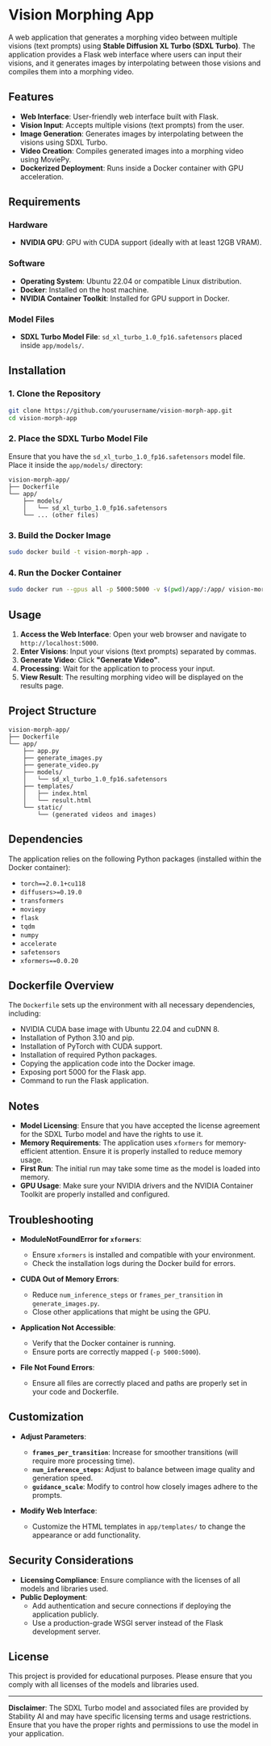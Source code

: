 # Vision Morphing App

A web application that generates a morphing video between multiple visions (text prompts) using **Stable Diffusion XL Turbo (SDXL Turbo)**. The application provides a Flask web interface where users can input their visions, and it generates images by interpolating between those visions and compiles them into a morphing video.

## Features

- **Web Interface**: User-friendly web interface built with Flask.
- **Vision Input**: Accepts multiple visions (text prompts) from the user.
- **Image Generation**: Generates images by interpolating between the visions using SDXL Turbo.
- **Video Creation**: Compiles generated images into a morphing video using MoviePy.
- **Dockerized Deployment**: Runs inside a Docker container with GPU acceleration.

## Requirements

### Hardware

- **NVIDIA GPU**: GPU with CUDA support (ideally with at least 12GB VRAM).

### Software

- **Operating System**: Ubuntu 22.04 or compatible Linux distribution.
- **Docker**: Installed on the host machine.
- **NVIDIA Container Toolkit**: Installed for GPU support in Docker.

### Model Files

- **SDXL Turbo Model File**: `sd_xl_turbo_1.0_fp16.safetensors` placed inside `app/models/`.

## Installation

### 1. Clone the Repository

```bash
git clone https://github.com/yourusername/vision-morph-app.git
cd vision-morph-app
```

### 2. Place the SDXL Turbo Model File

Ensure that you have the `sd_xl_turbo_1.0_fp16.safetensors` model file. Place it inside the `app/models/` directory:

```
vision-morph-app/
├── Dockerfile
└── app/
    ├── models/
    │   └── sd_xl_turbo_1.0_fp16.safetensors
    └── ... (other files)
```

### 3. Build the Docker Image

```bash
sudo docker build -t vision-morph-app .
```

### 4. Run the Docker Container

```bash
sudo docker run --gpus all -p 5000:5000 -v $(pwd)/app/:/app/ vision-morph-app
```

## Usage

1. **Access the Web Interface**: Open your web browser and navigate to `http://localhost:5000`.
2. **Enter Visions**: Input your visions (text prompts) separated by commas.
3. **Generate Video**: Click **"Generate Video"**.
4. **Processing**: Wait for the application to process your input.
5. **View Result**: The resulting morphing video will be displayed on the results page.

## Project Structure

```
vision-morph-app/
├── Dockerfile
└── app/
    ├── app.py
    ├── generate_images.py
    ├── generate_video.py
    ├── models/
    │   └── sd_xl_turbo_1.0_fp16.safetensors
    ├── templates/
    │   ├── index.html
    │   └── result.html
    └── static/
        └── (generated videos and images)
```

## Dependencies

The application relies on the following Python packages (installed within the Docker container):

- `torch==2.0.1+cu118`
- `diffusers>=0.19.0`
- `transformers`
- `moviepy`
- `flask`
- `tqdm`
- `numpy`
- `accelerate`
- `safetensors`
- `xformers==0.0.20`

## Dockerfile Overview

The `Dockerfile` sets up the environment with all necessary dependencies, including:

- NVIDIA CUDA base image with Ubuntu 22.04 and cuDNN 8.
- Installation of Python 3.10 and pip.
- Installation of PyTorch with CUDA support.
- Installation of required Python packages.
- Copying the application code into the Docker image.
- Exposing port 5000 for the Flask app.
- Command to run the Flask application.

## Notes

- **Model Licensing**: Ensure that you have accepted the license agreement for the SDXL Turbo model and have the rights to use it.
- **Memory Requirements**: The application uses `xformers` for memory-efficient attention. Ensure it is properly installed to reduce memory usage.
- **First Run**: The initial run may take some time as the model is loaded into memory.
- **GPU Usage**: Make sure your NVIDIA drivers and the NVIDIA Container Toolkit are properly installed and configured.

## Troubleshooting

- **ModuleNotFoundError for `xformers`**:
  - Ensure `xformers` is installed and compatible with your environment.
  - Check the installation logs during the Docker build for errors.

- **CUDA Out of Memory Errors**:
  - Reduce `num_inference_steps` or `frames_per_transition` in `generate_images.py`.
  - Close other applications that might be using the GPU.

- **Application Not Accessible**:
  - Verify that the Docker container is running.
  - Ensure ports are correctly mapped (`-p 5000:5000`).

- **File Not Found Errors**:
  - Ensure all files are correctly placed and paths are properly set in your code and Dockerfile.

## Customization

- **Adjust Parameters**:
  - **`frames_per_transition`**: Increase for smoother transitions (will require more processing time).
  - **`num_inference_steps`**: Adjust to balance between image quality and generation speed.
  - **`guidance_scale`**: Modify to control how closely images adhere to the prompts.

- **Modify Web Interface**:
  - Customize the HTML templates in `app/templates/` to change the appearance or add functionality.

## Security Considerations

- **Licensing Compliance**: Ensure compliance with the licenses of all models and libraries used.
- **Public Deployment**:
  - Add authentication and secure connections if deploying the application publicly.
  - Use a production-grade WSGI server instead of the Flask development server.

## License

This project is provided for educational purposes. Please ensure that you comply with all licenses of the models and libraries used.

---

**Disclaimer**: The SDXL Turbo model and associated files are provided by Stability AI and may have specific licensing terms and usage restrictions. Ensure that you have the proper rights and permissions to use the model in your application.